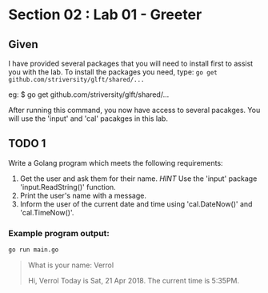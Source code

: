 # Section 02 : Lab 01 - Greeter

## Given

I have provided several packages that you will need to install first to assist you with the lab. To install the packages you need, type: `go get github.com/striversity/glft/shared/...`

eg: $ go get github.com/striversity/glft/shared/...

After running this command, you now have access to several pacakges. You will use the 'input' and 'cal' pacakges in this lab.

## TODO 1

Write a Golang program which meets the following requirements:

1. Get the user and ask them for their name. *HINT* Use the 'input' package 'input.ReadString()' function.
2. Print the user's name with a message.
3. Inform the user of the current date and time using 'cal.DateNow()' and 'cal.TimeNow()'.

### Example program output:

```zsh
go run main.go
```

> What is your name: Verrol
>
> Hi, Verrol
> Today is Sat, 21 Apr 2018. The current time is 5:35PM.

